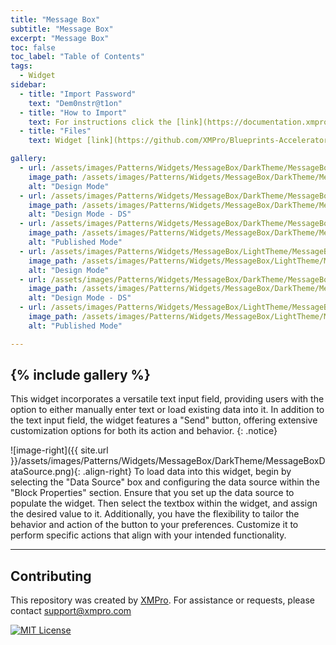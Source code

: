 ```yaml
---
title: "Message Box"
subtitle: "Message Box"
excerpt: "Message Box"
toc: false
toc_label: "Table of Contents"
tags:
  - Widget
sidebar:
  - title: "Import Password"
    text: "Dem0nstr@t1on"
  - title: "How to Import"
    text: For instructions click the [link](https://documentation.xmpro.com/how-tos/apps/manage-widgets#importing-widgets)
  - title: "Files"
    text: Widget [link](https://github.com/XMPro/Blueprints-Accelerators-Patterns/blob/master/Patterns/Widgets/Message%20Box%20Indicator%20Static.xwid)

gallery:
  - url: /assets/images/Patterns/Widgets/MessageBox/DarkTheme/MessageBoxDesignMode.png
    image_path: /assets/images/Patterns/Widgets/MessageBox/DarkTheme/MessageBoxDesignMode.png
    alt: "Design Mode"
  - url: /assets/images/Patterns/Widgets/MessageBox/DarkTheme/MessageBoxDataSource.png
    image_path: /assets/images/Patterns/Widgets/MessageBox/DarkTheme/MessageBoxDataSource.png
    alt: "Design Mode - DS"
  - url: /assets/images/Patterns/Widgets/MessageBox/DarkTheme/MessageBoxPublishedMode.png
    image_path: /assets/images/Patterns/Widgets/MessageBox/DarkTheme/MessageBoxPublishedMode.png
    alt: "Published Mode"
  - url: /assets/images/Patterns/Widgets/MessageBox/LightTheme/MessageBoxDesignMode.png
    image_path: /assets/images/Patterns/Widgets/MessageBox/LightTheme/MessageBoxDesignMode.png
    alt: "Design Mode"
  - url: /assets/images/Patterns/Widgets/MessageBox/DarkTheme/MessageBoxDataSource.png
    image_path: /assets/images/Patterns/Widgets/MessageBox/DarkTheme/MessageBoxDataSource.png
    alt: "Design Mode - DS"
  - url: /assets/images/Patterns/Widgets/MessageBox/LightTheme/MessageBoxPublishedMode.png
    image_path: /assets/images/Patterns/Widgets/MessageBox/LightTheme/MessageBoxPublishedMode.png
    alt: "Published Mode"

---
```

{% include gallery %}
---
This widget incorporates a versatile text input field, providing users with the option to either manually enter text or load existing data into it. In addition to the text input field, the widget features a "Send" button, offering extensive customization options for both its action and behavior.
{: .notice}

![image-right]({{ site.url }}/assets/images/Patterns/Widgets/MessageBox/DarkTheme/MessageBoxDataSource.png){: .align-right}
To load data into this widget, begin by selecting the "Data Source" box and configuring the data source within the "Block Properties" section. Ensure that you set up the data source to populate the widget. Then select the textbox within the widget, and assign the desired value to it. Additionally, you have the flexibility to tailor the behavior and action of the button to your preferences. Customize it to perform specific actions that align with your intended functionality.
<hr />

## Contributing
This repository was created by <a href="https://xmpro.com/">XMPro</a>. 
For assistance or requests, please contact <a href="mailto:support@xmpro.com">support@xmpro.com</a>

[![MIT License](https://img.shields.io/badge/License-MIT-green.svg)](https://choosealicense.com/licenses/mit/)
